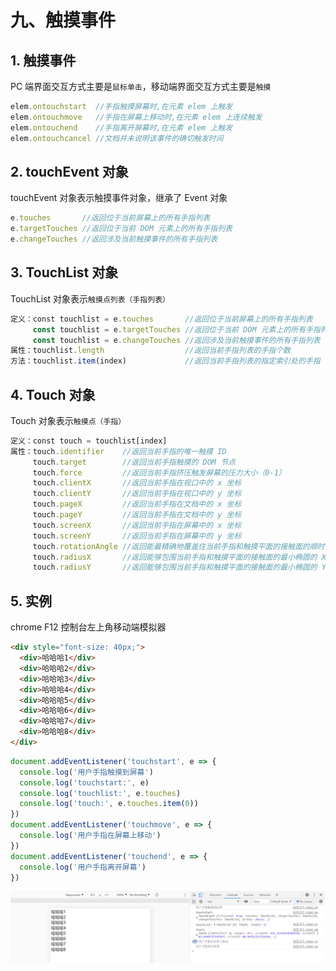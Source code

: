 # 九、触摸事件

## 1. 触摸事件

PC 端界面交互方式主要是`鼠标单击`，移动端界面交互方式主要是`触摸`

```js
elem.ontouchstart  //手指触摸屏幕时,在元素 elem 上触发
elem.ontouchmove   //手指在屏幕上移动时,在元素 elem 上连续触发
elem.ontouchend    //手指离开屏幕时,在元素 elem 上触发
elem.ontouchcancel //文档并未说明该事件的确切触发时间
```

## 2. touchEvent 对象

touchEvent 对象表示触摸事件对象，继承了 Event 对象

```js
e.touches       //返回位于当前屏幕上的所有手指列表
e.targetTouches //返回位于当前 DOM 元素上的所有手指列表
e.changeTouches //返回涉及当前触摸事件的所有手指列表
```

## 3. TouchList 对象

TouchList 对象表示`触摸点列表（手指列表）`

```js
定义：const touchlist = e.touches       //返回位于当前屏幕上的所有手指列表
     const touchlist = e.targetTouches //返回位于当前 DOM 元素上的所有手指列表
     const touchlist = e.changeTouches //返回涉及当前触摸事件的所有手指列表
属性：touchlist.length                  //返回当前手指列表的手指个数
方法：touchlist.item(index)             //返回当前手指列表的指定索引处的手指
```

## 4. Touch 对象

Touch 对象表示`触摸点（手指）`

```js
定义：const touch = touchlist[index]
属性：touch.identifier    //返回当前手指的唯一触摸 ID
     touch.target        //返回当前手指触摸的 DOM 节点
     touch.force         //返回当前手指挤压触发屏幕的压力大小（0-1）
     touch.clientX       //返回当前手指在视口中的 x 坐标
     touch.clientY       //返回当前手指在视口中的 y 坐标
     touch.pageX         //返回当前手指在文档中的 x 坐标
     touch.pageY         //返回当前手指在文档中的 y 坐标
     touch.screenX       //返回当前手指在屏幕中的 x 坐标
     touch.screenY       //返回当前手指在屏幕中的 y 坐标
     touch.rotationAngle //返回能最精确地覆盖住当前手指和触摸平面的接触面的顺时针旋转角
     touch.radiusX       //返回能够包围当前手指和触摸平面的接触面的最小椭圆的 X 轴半径
     touch.radiusY       //返回能够包围当前手指和触摸平面的接触面的最小椭圆的 Y 轴半径
```

## 5. 实例

chrome F12 控制台左上角移动端模拟器

```html
<div style="font-size: 40px;">
  <div>哈哈哈1</div>
  <div>哈哈哈2</div>
  <div>哈哈哈3</div>
  <div>哈哈哈4</div>
  <div>哈哈哈5</div>
  <div>哈哈哈6</div>
  <div>哈哈哈7</div>
  <div>哈哈哈8</div>
</div>
```

```js
document.addEventListener('touchstart', e => {
  console.log('用户手指触摸到屏幕')
  console.log('touchstart:', e)
  console.log('touchlist:', e.touches)
  console.log('touch:', e.touches.item(0))
})
document.addEventListener('touchmove', e => {
  console.log('用户手指在屏幕上移动')
})
document.addEventListener('touchend', e => {
  console.log('用户手指离开屏幕')
})
```

![触摸事件](https://github.com/yuyuyuzhang/Blog/blob/master/images/JS/%E4%BA%8B%E4%BB%B6/%E8%A7%A6%E6%91%B8%E4%BA%8B%E4%BB%B6.png)
